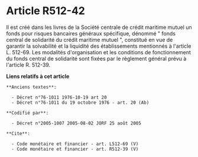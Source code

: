 # Article R512-42

Il est créé dans les livres de la Société centrale de crédit maritime mutuel un fonds pour risques bancaires généraux
spécifique, dénommé " fonds central de solidarité du crédit maritime mutuel ", constitué en vue de garantir la solvabilité et
la liquidité des établissements mentionnés à l'article L. 512-69. Les modalités d'organisation et les conditions de
fonctionnement du fonds central de solidarité sont fixées par le règlement général prévu à l'article R. 512-39.

**Liens relatifs à cet article**

	**Anciens textes**:

	  - Décret n°76-1011 1976-10-19 art 20
	  - Décret n°76-1011 du 19 octobre 1976 - art. 20 (Ab)

	**Codifié par**:

	  - Décret n°2005-1007 2005-08-02 JORF 25 août 2005

	**Cite**:

	  - Code monétaire et financier - art. L512-69 (V)
	  - Code monétaire et financier - art. R512-39 (V)
